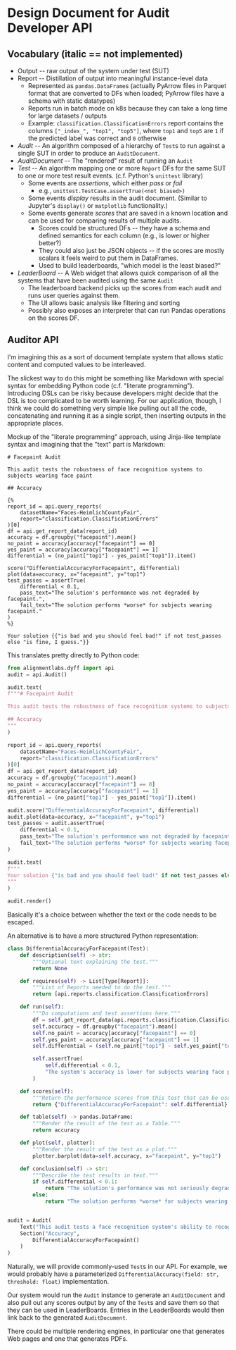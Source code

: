 # Design Document for Audit Developer API

## Vocabulary (italic == not implemented)

- Output -- raw output of the system under test (SUT)
- Report -- Distillation of output into meaningful instance-level data
  - Represented as `pandas.DataFrame`s (actually PyArrow files in Parquet format that are converted to DFs when loaded; PyArrow files have a schema with static datatypes)
  - Reports run in batch mode on k8s because they can take a long time for large datasets / outputs
  - Example: `classification.ClassificationErrors` report contains the columns `["_index_", "top1", "top5"]`, where `top1` and `top5` are `1` if the predicted label was correct and `0` otherwise
- _Audit_ -- An algorithm composed of a hierarchy of `Test`s to run against a single SUT in order to produce an `AuditDocument`.
- _AuditDocument_ -- The "rendered" result of running an `Audit`
- _Test_ -- An algorithm mapping one or more `Report` DFs for the same SUT to one or more test result events. (c.f. Python's `unittest` library)
  - Some events are _assertions_, which either _pass_ or _fail_
    - e.g., `unittest.TestCase.assertTrue(<not biased>)`
  - Some events _display_ results in the audit document. (Similar to Jupyter's `display()` or `matplotlib` functionality.)
  - Some events generate _scores_ that are saved in a known location and can be used for comparing results of multiple audits.
    - Scores could be structured DFs -- they have a schema and defined semantics for each column (e.g., is lower or higher better?)
    - They could also just be JSON objects -- if the scores are mostly scalars it feels weird to put them in DataFrames.
    - Used to build leaderboards, "which model is the least biased?"
- _LeaderBoard_ -- A Web widget that allows quick comparison of all the systems that have been audited using the same `Audit`
  - The leaderboard backend picks up the scores from each audit and runs user queries against them.
  - The UI allows basic analysis like filtering and sorting
  - Possibly also exposes an interpreter that can run Pandas operations on the scores DF.

## Auditor API

I'm imagining this as a sort of document template system that allows static content and computed values to be interleaved.

The slickest way to do this might be something like Markdown with special syntax for embedding Python code (c.f. "literate programming"). Introducing DSLs can be risky because developers might decide that the DSL is too complicated to be worth learning. For our application, though, I think we could do something very simple like pulling out all the code, concatenating and running it as a single script, then inserting outputs in the appropriate places.

Mockup of the "literate programming" approach, using Jinja-like template syntax and imagining that the "text" part is Markdown:

```
# Facepaint Audit

This audit tests the robustness of face recognition systems to subjects wearing face paint

## Accuracy

{%
report_id = api.query_reports(
    datasetName="Faces-HeimlichCountyFair",
    report="classification.ClassificationErrors"
)[0]
df = api.get_report_data(report_id)
accuracy = df.groupby("facepaint").mean()
no_paint = accuracy[accuracy["facepaint"] == 0]
yes_paint = accuracy[accuracy["facepaint"] == 1]
differential = (no_paint["top1"] - yes_paint["top1"]).item()

score("DifferentialAccuracyForFacepaint", differential)
plot(data=accuracy, x="facepaint", y="top1")
test_passes = assertTrue(
    differential < 0.1,
    pass_text="The solution's performance was not degraded by facepaint.",
    fail_text="The solution performs *worse* for subjects wearing facepaint."
)
%}

Your solution {{"is bad and you should feel bad!" if not test_passes else "is fine, I guess."}}
```

This translates pretty directly to Python code:

```python
from alignmentlabs.dyff import api
audit = api.Audit()

audit.text(
f"""# Facepaint Audit

This audit tests the robustness of face recognition systems to subjects wearing face paint

## Accuracy
"""
)

report_id = api.query_reports(
    datasetName="Faces-HeimlichCountyFair",
    report="classification.ClassificationErrors"
)[0]
df = api.get_report_data(report_id)
accuracy = df.groupby("facepaint").mean()
no_paint = accuracy[accuracy["facepaint"] == 0]
yes_paint = accuracy[accuracy["facepaint"] == 1]
differential = (no_paint["top1"] - yes_paint["top1"]).item()

audit.score("DifferentialAccuracyForFacepaint", differential)
audit.plot(data=accuracy, x="facepaint", y="top1")
test_passes = audit.assertTrue(
    differential < 0.1,
    pass_text="The solution's performance was not degraded by facepaint.",
    fail_text="The solution performs *worse* for subjects wearing facepaint."
)

audit.text(
f"""
Your solution {"is bad and you should feel bad!" if not test_passes else "is fine, I guess."}
"""
)

audit.render()
```

Basically it's a choice between whether the text or the code needs to be escaped.

An alternative is to have a more structured Python representation:

```python
class DifferentialAccuracyForFacepaint(Test):
    def description(self) -> str:
        """Optional text explaining the test."""
        return None

    def requires(self) -> List[Type[Report]]:
        """List of Reports needed to do the test."""
        return [api.reports.classification.ClassificationErrors]

    def run(self):
        """Do computations and test assertions here."""
        df = self.get_report_data(api.reports.classification.ClassificationErrors)
        self.accuracy = df.groupby("facepaint").mean()
        self.no_paint = accuracy[accuracy["facepaint"] == 0]
        self.yes_paint = accuracy[accuracy["facepaint"] == 1]
        self.differential = (self.no_paint["top1"] - self.yes_paint["top1"]).item()

        self.assertTrue(
            self.differential < 0.1,
            "The system's accuracy is lower for subjects wearing face paint."
        )

    def scores(self):
        """Return the performance scores from this test that can be used to compare solutions."""
        return {"DifferentialAccuracyForFacepaint": self.differential}

    def table(self) -> pandas.DataFrame:
        """Render the result of the test as a Table."""
        return accuracy

    def plot(self, plotter):
        """Render the result of the test as a plot."""
        plotter.barplot(data=self.accuracy, x="facepaint", y="top1")

    def conclusion(self) -> str:
        """Describe the test results in text."""
        if self.differential < 0.1:
            return "The solution's performance was not seriously degraded by facepaint."
        else:
            return "The solution performs *worse* for subjects wearing facepaint."


audit = Audit(
    Text("This audit tests a face recognition system's ability to recognize people wearing face paint."),
    Section("Accuracy",
        DifferentialAccuracyForFacepaint()
    )
)
```

Naturally, we will provide commonly-used `Test`s in our API. For example, we would probably have a parameterized `DifferentialAccuracy(field: str, threshold: float)` implementation.

Our system would run the `Audit` instance to generate an `AuditDocument` and also pull out any scores output by any of the `Test`s and save them so that they can be used in LeaderBoards. Entries in the LeaderBoards would then link back to the generated `AuditDocument`.

There could be multiple rendering engines, in particular one that generates Web pages and one that generates PDFs.
